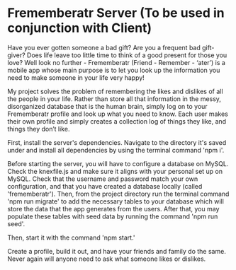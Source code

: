 # Frememberatr Server (To be used in conjunction with Client)

Have you ever gotten someone a bad gift? Are you a frequent bad gift-giver? Does life leave
too little time to think of a good present for those you love? Well look no further -
Frememberatr (Friend - Remember - ‘ater’) is a mobile app whose main purpose is to let you
look up the information you need to make someone in your life very happy!

My project solves the problem of remembering the likes and dislikes of all the people in
your life. Rather than store all that information in the messy, disorganized database that is the
human brain, simply log on to your Frememberatr profile and look up what you need to know.
Each user makes their own profile and simply creates a collection log of things they like, and
things they don’t like.

First, install the server's dependencies. Navigate to the directory it's saved under and install all dependencies by using the terminal command 'npm i'.

Before starting the server, you will have to configure a database on MySQL. Check the knexfile.js and make sure it aligns with your personal set up on MySQL. Check that the username and password match your own configuration, and that you have created a database locally (called 'frememberatr'). Then, from the project directory run the terminal command 'npm run migrate' to add the necessary tables to your database which will store the data that the app generates from the users. After that, you may populate these tables with seed data by running the command 'npm run seed'.

Then, start it with the command 'npm start.'

Create a profile, build it out, and have your friends and family do the same. Never again will anyone need to ask what someone likes or dislikes.
